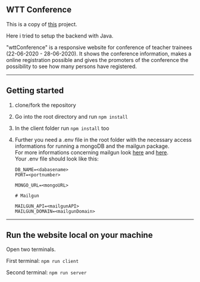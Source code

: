 ## WTT Conference

This is a copy of [this](https://github.com/leonp5/wttconference) project.

Here i tried to setup the backend with Java.

"wttConference" is a responsive website for conference of teacher trainees (22-06-2020 - 28-06-2020).
It shows the conference information, makes a online registration possible and gives the promoters of the conference the possibility to see how many persons have registered.

---

## Getting started

1. clone/fork the repository

2. Go into the root directory and run `npm install`

3. In the client folder run `npm install` too

4. Further you need a .env file in the root folder with the necessary access informations for running a mongoDB and the mailgun package.  
   For more informations concerning mailgun look [here](https://github.com/mailgun/mailgun-js) and [here](https://www.mailgun.com/).  
   Your .env file should look like this:

   ```
   DB_NAME=<dabasename>
   PORT=<portnumber>

   MONGO_URL=<mongoURL>

   # Mailgun

   MAILGUN_API=<mailgunAPI>
   MAILGUN_DOMAIN=<mailgunDomain>
   ```

---

## Run the website local on your machine

Open two terminals.

First terminal: `npm run client`

Second terminal: `npm run server`
